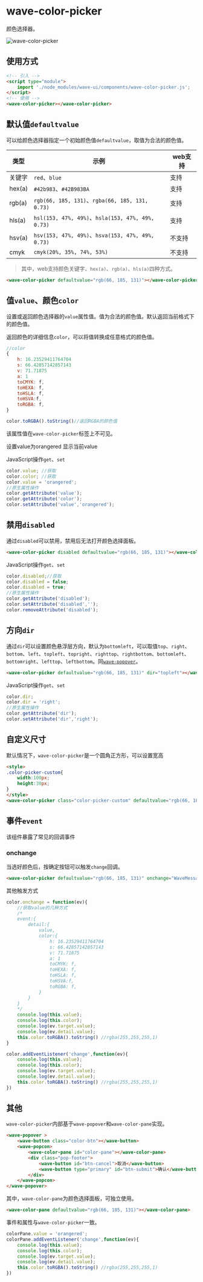 # wave-color-picker

颜色选择器。

![wave-color-picker](../screenshot/color-picker.png)

## 使用方式

```html
<!-- 引入 -->
<script type="module">
    import './node_modules/wave-ui/components/wave-color-picker.js';
</script>
<!-- 使用 -->
<wave-color-picker></wave-color-picker>
```

## 默认值`defaultvalue`

可以给颜色选择器指定一个初始颜色值`defaultvalue`，取值为合法的颜色值。

|类型|示例|web支持|
|---|---|---|
|关键字|`red`、`blue`|支持|
|hex(a)|`#42b983`、`#42B983BA`|支持|
|rgb(a)|`rgb(66, 185, 131)`、`rgba(66, 185, 131, 0.73)`|支持|
|hls(a)|`hsl(153, 47%, 49%)`、`hsla(153, 47%, 49%, 0.73)`|支持|
|hsv(a)|`hsv(153, 47%, 49%)`、`hsva(153, 47%, 49%, 0.73)`|不支持|
|cmyk|`cmyk(20%, 35%, 74%, 53%)`|不支持|

> 其中，web支持颜色关键字、`hex(a)`、`rgb(a)`、`hls(a)`四种方式。

<wave-color-picker defaultvalue="rgb(66, 185, 131)"></wave-color-picker>

```html
<wave-color-picker defaultvalue="rgb(66, 185, 131)"></wave-color-picker>
```

## 值`value`、颜色`color`

设置或返回颜色选择器的`value`属性值。值为合法的颜色值。默认返回当前格式下的颜色值。

返回颜色的详细信息`color`，可以将值转换成任意格式的颜色值。

```js
//color
{
    h: 16.23529411764704
    s: 66.42857142857143
    v: 71.71875
    a: 1
    toCMYK: f,
    toHEXA: f,
    toHSLA: f,
    toHSVA:f,
    toRGBA: f,
}

color.toRGBA().toString()//返回RGBA的颜色值
```

该属性值在`wave-color-picker`标签上不可见。

<wave-color-picker defaultvalue="rgb(66, 185, 131)" id="color-picker-value"></wave-color-picker>

<wave-button type="primary" onclick="document.getElementById('color-picker-value').value='orangered'">设置value为orangered</wave-button>
<wave-button type="primary" onclick="WaveMessage.info('当前value: '+document.getElementById('color-picker-value').value)">显示当前value</wave-button>

JavaScript操作`get`、`set`

```js
color.value; //获取
color.color; //获取
color.value = 'orangered';
//原生属性操作
color.getAttribute('value');
color.getAttribute('color');
color.setAttribute('value','orangered');
```

## 禁用`disabled`

通过`disabled`可以禁用，禁用后无法打开颜色选择面板。

<wave-color-picker disabled defaultvalue="rgb(66, 185, 131)"></wave-color-picker>
<wave-switch checked onchange="this.previousElementSibling.disabled = this.checked;"></wave-switch>

```html
<wave-color-picker disabled defaultvalue="rgb(66, 185, 131)"></wave-color-picker>
```

JavaScript操作`get`、`set`

```js
color.disabled;//获取
color.disabled = false;
color.disabled = true;
//原生属性操作
color.getAttribute('disabled');
color.setAttribute('disabled','');
color.removeAttribute('disabled');
```

## 方向`dir`

通过`dir`可以设置颜色悬浮层方向，默认为`bottomleft`，可以取值`top`、`right`、`bottom`、`left`、`topleft`、`topright`、`righttop`、`rightbottom`、`bottomleft`、`bottomright`、`lefttop`、`leftbottom`。同[`wave-popover`](wave-popover.md)。

<wave-color-picker defaultvalue="rgb(66, 185, 131)" dir="topleft"></wave-color-picker>

```html
<wave-color-picker defaultvalue="rgb(66, 185, 131)" dir="topleft"></wave-color-picker>
```

JavaScript操作`get`、`set`

```js
color.dir;
color.dir = 'right';
//原生属性操作
color.getAttribute('dir');
color.setAttribute('dir','right');
```

## 自定义尺寸

默认情况下，`wave-color-picker`是一个圆角正方形，可以设置宽高

<style>
.color-picker-custom{
    width:100px;
    height:30px;
}
</style>
<wave-color-picker class="color-picker-custom" defaultvalue="rgb(66, 185, 131)"></wave-color-picker>

```html
<style>
.color-picker-custom{
    width:100px;
    height:30px;
}
</style>
<wave-color-picker class="color-picker-custom" defaultvalue="rgb(66, 185, 131)"></wave-color-picker>
```

## 事件`event`

该组件暴露了常见的回调事件

### onchange

当选好颜色后，按确定按钮可以触发`change`回调。

<wave-color-picker defaultvalue="rgb(66, 185, 131)" onchange="WaveMessage.info('当前value: '+this.value)"></wave-color-picker>

```html
<wave-color-picker defaultvalue="rgb(66, 185, 131)" onchange="WaveMessage.info('当前value: '+this.value)"></wave-color-picker>
```

其他触发方式

```js
color.onchange = function(ev){
    //获取value的几种方式
    /*
    event:{
        detail:{
            value,
            color:{
                h: 16.23529411764704
                s: 66.42857142857143
                v: 71.71875
                a: 1
                toCMYK: f,
                toHEXA: f,
                toHSLA: f,
                toHSVA:f,
                toRGBA: f,
            }
        }
    }
    */
    console.log(this.value);
    console.log(this.color);
    console.log(ev.target.value);
    console.log(ev.detail.value);
    this.color.toRGBA().toString() //rgba(255,255,255,1)
}

color.addEventListener('change',function(ev){
    console.log(this.value);
    console.log(this.color);
    console.log(ev.target.value);
    console.log(ev.detail.value);
    this.color.toRGBA().toString() //rgba(255,255,255,1)
})
```



## 其他

`wave-color-picker`内部基于`wave-popover`和`wave-color-pane`实现。

```html
<wave-popover >
    <wave-button class="color-btn"></wave-button>
    <wave-popcon>
        <wave-color-pane id="color-pane"></wave-color-pane>
        <div class="pop-footer">
            <wave-button id="btn-cancel">取消</wave-button>
            <wave-button type="primary" id="btn-submit">确认</wave-button>
        </div>
    </wave-popcon>
</wave-popover>
```

其中，`wave-color-pane`为颜色选择面板，可独立使用。

<wave-color-pane defaultvalue="rgb(66, 185, 131)"></wave-color-pane>

```html
<wave-color-pane defaultvalue="rgb(66, 185, 131)"></wave-color-pane>
```

事件和属性与`wave-color-picker`一致。

```js
colorPane.value = 'orangered';
colorPane.addEventListener('change',function(ev){
    console.log(this.value);
    console.log(this.color);
    console.log(ev.target.value);
    console.log(ev.detail.value);
    this.color.toRGBA().toString() //rgba(255,255,255,1)
})
```

